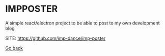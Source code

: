 # IMPPOSTER
 
 A simple react/electron project to be able to post
 to my own development blog
 
 SITE: https://github.com/imp-dance/imp-poster

 [Go back](https://portable-linux-apps.github.io/apps.html)
